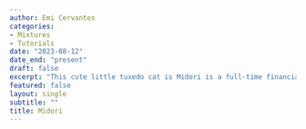 ```yaml
---
author: Emi Cervantes
categories:
- Mixtures
- Tutorials
date: "2023-08-12"
date_end: "present"
draft: false
excerpt: "This cute little tuxedo cat is Midori is a full-time financial analyst at KittyCoin Financial and part-time boxer :moneybag: This little feline isn't just crunching numbers – he's also busy engaging in friendly boxing matches with his brother, Azuki. Midori's paws might be tiny, but his energy and enthusiasm are boundless as he playfully tussles with Azuki in epic kitty showdowns :paw_prints: And even though he's a tough contender in the ring, Midori still relies on the comforting presence of his mom at bedtime, proving that even the bravest of boxers need their snuggles :two_hearts: With a love for both finance and family, Midori is the ultimate adorable package!"
featured: false
layout: single
subtitle: ""
title: Midori
---
```


